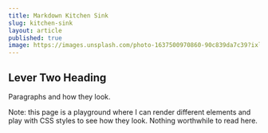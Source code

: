 ```yaml
---
title: Markdown Kitchen Sink
slug: kitchen-sink
layout: article
published: true
image: https://images.unsplash.com/photo-1637500970860-90c839da7c39?ixlib=rb-1.2.1&ixid=MnwxMjA3fDB8MHxwaG90by1wYWdlfHx8fGVufDB8fHx8&auto=format&fit=crop&w=1364&q=80
---
```


## Lever Two Heading

Paragraphs and how they look.

Note: this page is a playground where I can render different elements and play with CSS styles to see how they look. Nothing worthwhile to read here.
